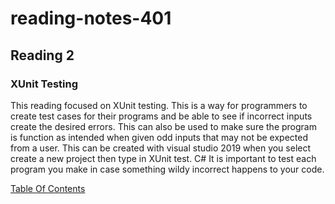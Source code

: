 # reading-notes-401


## Reading 2

### XUnit Testing

This reading focused on XUnit testing. This is a way for programmers to create test cases for their programs and be able to see if incorrect inputs create the desired errors.
This can also be used to make sure the program is function as intended when given odd inputs that may not be expected from a user.  This can be created with visual studio 2019 when you select create a new project then type in XUnit test. C# 
It is important to test each program you make in case something wildy incorrect happens to your code.


[Table Of Contents](README.md)